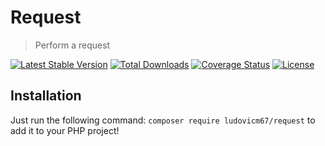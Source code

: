 # Request

> Perform a request

[![Latest Stable Version](https://poser.pugx.org/ludovicm67/request/v/stable)](https://packagist.org/packages/ludovicm67/request)
[![Total Downloads](https://poser.pugx.org/ludovicm67/request/downloads)](https://packagist.org/packages/ludovicm67/request)
[![Coverage Status](https://coveralls.io/repos/github/ludovicm67/php-request/badge.svg?branch=main)](https://coveralls.io/github/ludovicm67/php-request?branch=main)
[![License](https://poser.pugx.org/ludovicm67/request/license)](https://packagist.org/packages/ludovicm67/request)

## Installation

Just run the following command: `composer require ludovicm67/request`
to add it to your PHP project!
